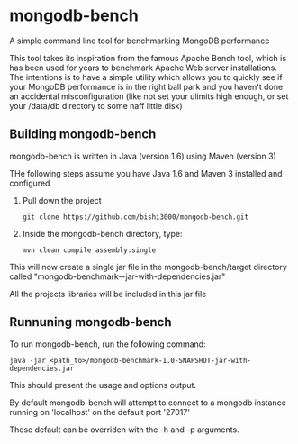 mongodb-bench
=============

A simple command line tool for benchmarking MongoDB performance

This tool takes its inspiration from the famous Apache Bench tool, which is has been used for years to benchmark Apache Web server installations.
The intentions is to have a simple utility which allows you to quickly see if your MongoDB performance is in the right ball park and you haven't
done an accidental misconfiguration (like not set your ulimits high enough, or set your /data/db directory to some naff little disk)

Building mongodb-bench
----------------------

mongodb-bench is written in Java (version 1.6) using Maven (version 3)

THe following steps assume you have Java 1.6 and Maven 3 installed and configured

1.  Pull down the project

        git clone https://github.com/bishi3000/mongodb-bench.git

2.  Inside the mongodb-bench directory, type:

        mvn clean compile assembly:single

This will now create a single jar file in the mongodb-bench/target directory called "mongodb-benchmark-<version>-jar-with-dependencies.jar"

All the projects libraries will be included in this jar file

Runnuning mongodb-bench
-----------------------

To run mongodb-bench, run the following command:

    java -jar <path_to>/mongodb-benchmark-1.0-SNAPSHOT-jar-with-dependencies.jar

This should present the usage and options output.

By default mongodb-bench will attempt to connect to a mongodb instance running on 'localhost' on the default port '27017'

These default can be overriden with the -h and -p arguments.


